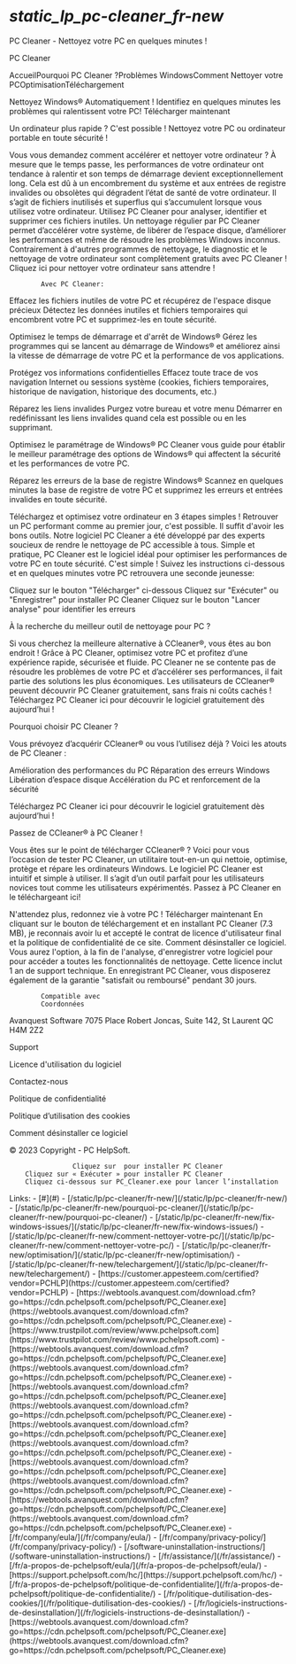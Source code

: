 # _static_lp_pc-cleaner_fr-new_

<p>PC Cleaner - Nettoyez votre PC en quelques minutes !</p>
<p>PC Cleaner</p>
<p>AccueilPourquoi PC Cleaner ?Problèmes WindowsComment Nettoyer votre PCOptimisationTéléchargement</p>
<p>Nettoyez Windows® Automatiquement !
Identifiez en quelques minutes les problèmes qui ralentissent votre PC!
Télécharger maintenant</p>
<p>Un ordinateur plus rapide ?  C'est possible ! Nettoyez votre PC ou ordinateur portable en toute sécurité !</p>
<p>Vous vous demandez comment accélérer et nettoyer votre ordinateur ?
À mesure que le temps passe, les performances de votre ordinateur ont tendance à ralentir et son temps de démarrage devient exceptionnellement long. Cela est dû à un encombrement du système et aux entrées de registre invalides ou obsolètes qui dégradent l’état de santé de votre ordinateur. Il s’agit de fichiers inutilisés et superflus qui s’accumulent lorsque vous utilisez votre ordinateur.
Utilisez PC Cleaner pour analyser, identifier et supprimer ces fichiers inutiles. Un nettoyage régulier par PC Cleaner permet d’accélérer votre système, de libérer de l’espace disque, d’améliorer les performances et même de résoudre les problèmes Windows inconnus.
Contrairement à d'autres programmes de nettoyage, le diagnostic et le nettoyage de votre ordinateur sont complètement gratuits avec PC Cleaner !
Cliquez ici pour nettoyer votre ordinateur sans attendre !</p>
<pre><code>        Avec PC Cleaner:
</code></pre>
<p>Effacez les fichiers inutiles de votre PC et récupérez de l'espace disque précieux
Détectez les données inutiles et fichiers temporaires qui encombrent votre PC et supprimez-les en toute sécurité.</p>
<p>Optimisez le temps de démarrage et d'arrêt de Windows®
Gérez les programmes qui se lancent au démarrage de Windows® et améliorez ainsi la vitesse de démarrage de votre PC et la performance de vos applications.</p>
<p>Protégez vos informations confidentielles
Effacez toute trace de vos navigation Internet ou sessions système (cookies, fichiers temporaires, historique de navigation, historique des documents, etc.)</p>
<p>Réparez les liens invalides
Purgez votre bureau et votre menu Démarrer en redéfinissant les liens invalides quand cela est possible ou en les supprimant.</p>
<p>Optimisez le paramétrage de Windows®
PC Cleaner vous guide pour établir le meilleur paramétrage des options de Windows® qui affectent la sécurité et les performances de votre PC.</p>
<p>Réparez les erreurs de la base de registre Windows®
Scannez en quelques minutes la base de registre de votre PC et supprimez les erreurs et entrées invalides en toute sécurité.</p>
<p>Téléchargez et optimisez votre ordinateur en 3 étapes simples !
Retrouver un PC performant comme au premier jour, c'est possible. Il suffit d'avoir les bons outils. Notre logiciel PC Cleaner a été développé par des experts soucieux de rendre le nettoyage de PC accessible à tous. Simple et pratique, PC Cleaner est le logiciel idéal pour optimiser les performances de votre PC en toute sécurité. 
C'est simple ! Suivez les instructions ci-dessous et en quelques minutes votre PC retrouvera une seconde jeunesse:</p>
<p>Cliquez sur le bouton "Télécharger" ci-dessous
Cliquez sur "Exécuter" ou "Enregistrer" pour installer PC Cleaner
Cliquez sur le bouton "Lancer analyse" pour identifier les erreurs</p>
<p>À la recherche du meilleur outil de nettoyage pour PC ?</p>
<p>Si vous cherchez la meilleure alternative à CCleaner®, vous êtes au bon endroit ! Grâce à PC Cleaner, optimisez votre PC et profitez d’une expérience rapide, sécurisée et fluide. 
PC Cleaner ne se contente pas de résoudre les problèmes de votre PC et d’accélérer ses performances, il fait partie des solutions les plus économiques. Les utilisateurs de CCleaner® peuvent découvrir PC Cleaner gratuitement, sans frais ni coûts cachés ! 
Téléchargez PC Cleaner   ici pour découvrir le logiciel gratuitement dès aujourd’hui !</p>
<p>Pourquoi choisir PC Cleaner ?</p>
<p>Vous prévoyez d’acquérir CCleaner® ou vous l’utilisez déjà ? Voici les atouts de PC Cleaner :</p>
<p>Amélioration des performances du PC
Réparation des erreurs Windows
Libération d’espace disque
Accélération du PC et renforcement de la sécurité</p>
<p>Téléchargez PC Cleaner   ici pour découvrir le logiciel gratuitement dès aujourd’hui !</p>
<p>Passez de CCleaner® à PC Cleaner !</p>
<p>Vous êtes sur le point de télécharger CCleaner® ? Voici pour vous l’occasion de tester PC Cleaner, un utilitaire tout-en-un qui nettoie, optimise, protège et répare les ordinateurs Windows.
Le logiciel PC Cleaner est intuitif et simple à utiliser. Il s’agit d’un outil parfait pour les utilisateurs novices tout comme les utilisateurs expérimentés.
Passez à PC Cleaner en le téléchargeant   ici!</p>
<p>N'attendez plus, redonnez vie à votre PC !
Télécharger maintenant
En cliquant sur le bouton de téléchargement et en installant PC Cleaner (7.3 MB), je reconnais avoir lu et accepté le contrat de licence d'utilisateur final et la politique de confidentialité de ce site. Comment désinstaller ce logiciel. Vous aurez l'option, à la fin de l'analyse, d'enregistrer votre logiciel pour  pour accéder a toutes les fonctionnalités de nettoyage. Cette licence inclut 1 an de support technique. En enregistrant PC Cleaner, vous disposerez également de la garantie "satisfait ou remboursé" pendant 30 jours.</p>
<pre><code>        Compatible avec
        Coordonnées
</code></pre>
<p>Avanquest Software
7075 Place Robert Joncas, Suite 142, St Laurent QC H4M 2Z2</p>
<p>Support</p>
<p>Licence d'utilisation du logiciel</p>
<p>Contactez-nous</p>
<p>Politique de confidentialité</p>
<p>Politique d’utilisation des cookies</p>
<p>Comment désinstaller ce logiciel</p>
<p>© 2023 Copyright - PC HelpSoft.</p>
<pre><code>                Cliquez sur  pour installer PC Cleaner
    Cliquez sur « Exécuter » pour installer PC Cleaner
    Cliquez ci-dessous sur PC_Cleaner.exe pour lancer l’installation
</code></pre>
Links:
- [#](#)
- [/static/lp/pc-cleaner/fr-new/](/static/lp/pc-cleaner/fr-new/)
- [/static/lp/pc-cleaner/fr-new/pourquoi-pc-cleaner/](/static/lp/pc-cleaner/fr-new/pourquoi-pc-cleaner/)
- [/static/lp/pc-cleaner/fr-new/fix-windows-issues/](/static/lp/pc-cleaner/fr-new/fix-windows-issues/)
- [/static/lp/pc-cleaner/fr-new/comment-nettoyer-votre-pc/](/static/lp/pc-cleaner/fr-new/comment-nettoyer-votre-pc/)
- [/static/lp/pc-cleaner/fr-new/optimisation/](/static/lp/pc-cleaner/fr-new/optimisation/)
- [/static/lp/pc-cleaner/fr-new/telechargement/](/static/lp/pc-cleaner/fr-new/telechargement/)
- [https://customer.appesteem.com/certified?vendor=PCHLP](https://customer.appesteem.com/certified?vendor=PCHLP)
- [https://webtools.avanquest.com/download.cfm?go=https://cdn.pchelpsoft.com/pchelpsoft/PC_Cleaner.exe](https://webtools.avanquest.com/download.cfm?go=https://cdn.pchelpsoft.com/pchelpsoft/PC_Cleaner.exe)
- [https://www.trustpilot.com/review/www.pchelpsoft.com](https://www.trustpilot.com/review/www.pchelpsoft.com)
- [https://webtools.avanquest.com/download.cfm?go=https://cdn.pchelpsoft.com/pchelpsoft/PC_Cleaner.exe](https://webtools.avanquest.com/download.cfm?go=https://cdn.pchelpsoft.com/pchelpsoft/PC_Cleaner.exe)
- [https://webtools.avanquest.com/download.cfm?go=https://cdn.pchelpsoft.com/pchelpsoft/PC_Cleaner.exe](https://webtools.avanquest.com/download.cfm?go=https://cdn.pchelpsoft.com/pchelpsoft/PC_Cleaner.exe)
- [https://webtools.avanquest.com/download.cfm?go=https://cdn.pchelpsoft.com/pchelpsoft/PC_Cleaner.exe](https://webtools.avanquest.com/download.cfm?go=https://cdn.pchelpsoft.com/pchelpsoft/PC_Cleaner.exe)
- [https://webtools.avanquest.com/download.cfm?go=https://cdn.pchelpsoft.com/pchelpsoft/PC_Cleaner.exe](https://webtools.avanquest.com/download.cfm?go=https://cdn.pchelpsoft.com/pchelpsoft/PC_Cleaner.exe)
- [https://webtools.avanquest.com/download.cfm?go=https://cdn.pchelpsoft.com/pchelpsoft/PC_Cleaner.exe](https://webtools.avanquest.com/download.cfm?go=https://cdn.pchelpsoft.com/pchelpsoft/PC_Cleaner.exe)
- [/fr/company/eula/](/fr/company/eula/)
- [/fr/company/privacy-policy/](/fr/company/privacy-policy/)
- [/software-uninstallation-instructions/](/software-uninstallation-instructions/)
- [/fr/assistance/](/fr/assistance/)
- [/fr/a-propos-de-pchelpsoft/eula/](/fr/a-propos-de-pchelpsoft/eula/)
- [https://support.pchelpsoft.com/hc/](https://support.pchelpsoft.com/hc/)
- [/fr/a-propos-de-pchelpsoft/politique-de-confidentialite/](/fr/a-propos-de-pchelpsoft/politique-de-confidentialite/)
- [/fr/politique-dutilisation-des-cookies/](/fr/politique-dutilisation-des-cookies/)
- [/fr/logiciels-instructions-de-desinstallation/](/fr/logiciels-instructions-de-desinstallation/)
- [https://webtools.avanquest.com/download.cfm?go=https://cdn.pchelpsoft.com/pchelpsoft/PC_Cleaner.exe](https://webtools.avanquest.com/download.cfm?go=https://cdn.pchelpsoft.com/pchelpsoft/PC_Cleaner.exe)